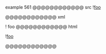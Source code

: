example 561
@@@@@@@@@@@@ src
\![foo]

[foo]: /url "title"
@@@@@@@@@@@@ xml
<?xml version="1.0" encoding="UTF-8"?>
<!DOCTYPE document SYSTEM "CommonMark.dtd">
<document xmlns="http://commonmark.org/xml/1.0">
  <paragraph>
    <text>!</text>
    <link destination="/url" title="title">
      <text>foo</text>
    </link>
  </paragraph>
</document>
@@@@@@@@@@@@ html
<p>!<a href="/url" title="title">foo</a></p>
@@@@@@@@@@@@
